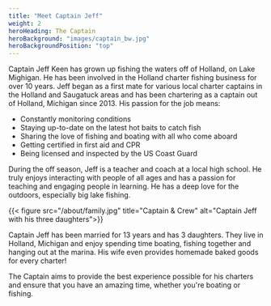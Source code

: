 ```yaml
---
title: "Meet Captain Jeff"
weight: 2
heroHeading: The Captain
heroBackground: "images/captain_bw.jpg"
heroBackgroundPosition: "top"
---
```


Captain Jeff Keen has grown up fishing the waters off of Holland, on Lake Mighigan. He has been involved in the Holland charter fishing business for over 10 years. Jeff began as a first mate for various local charter captains in the Holland and Saugatuck areas and has been chartering as a captain out of Holland, Michigan since 2013. His passion for the job means:

- Constantly monitoring conditions
- Staying up-to-date on the latest hot baits to catch fish
- Sharing the love of fishing and boating with all who come aboard
- Getting certified in first aid and CPR
- Being licensed and inspected by the US Coast Guard

During the off season, Jeff is a teacher and coach at a local high school. He truly enjoys interacting with people of all ages and has a passion for teaching and engaging people in learning. He has a deep love for the outdoors, especially big lake fishing.

{{< figure src="/about/family.jpg" title="Captain & Crew" alt="Captain Jeff with his three daughters">}}

Captain Jeff has been married for 13 years and has 3 daughters. They live in Holland, Michigan and enjoy spending time boating, fishing together and hanging out at the marina. His wife even provides homemade baked goods for every charter!

The Captain aims to provide the best experience possible for his charters and ensure that you have an amazing time, whether you're boating or fishing.

